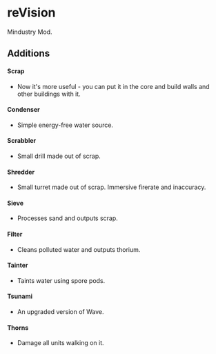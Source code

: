 # reVision
Mindustry Mod.
## Additions
#### Scrap
* Now it's more useful - you can put it in the core and build walls and other buildings with it.
#### Condenser
* Simple energy-free water source.
#### Scrabbler
* Small drill made out of scrap.
#### Shredder
* Small turret made out of scrap. Immersive firerate and inaccuracy.
#### Sieve
* Processes sand and outputs scrap.
#### Filter
* Cleans polluted water and outputs thorium.
#### Tainter
* Taints water using spore pods.
#### Tsunami
* An upgraded version of Wave.
#### Thorns
* Damage all units walking on it.
